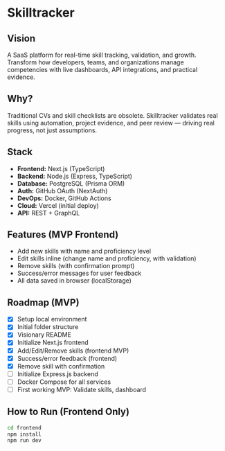 # Skilltracker

## Vision
A SaaS platform for real-time skill tracking, validation, and growth. Transform how developers, teams, and organizations manage competencies with live dashboards, API integrations, and practical evidence.

## Why?
Traditional CVs and skill checklists are obsolete. Skilltracker validates real skills using automation, project evidence, and peer review — driving real progress, not just assumptions.

## Stack
- **Frontend:** Next.js (TypeScript)
- **Backend:** Node.js (Express, TypeScript)
- **Database:** PostgreSQL (Prisma ORM)
- **Auth:** GitHub OAuth (NextAuth)
- **DevOps:** Docker, GitHub Actions
- **Cloud:** Vercel (initial deploy)
- **API:** REST + GraphQL

## Features (MVP Frontend)
- Add new skills with name and proficiency level
- Edit skills inline (change name and proficiency, with validation)
- Remove skills (with confirmation prompt)
- Success/error messages for user feedback
- All data saved in browser (localStorage)

## Roadmap (MVP)
- [x] Setup local environment
- [x] Initial folder structure
- [x] Visionary README
- [x] Initialize Next.js frontend
- [x] Add/Edit/Remove skills (frontend MVP)
- [x] Success/error feedback (frontend)
- [x] Remove skill with confirmation
- [ ] Initialize Express.js backend
- [ ] Docker Compose for all services
- [ ] First working MVP: Validate skills, dashboard

## How to Run (Frontend Only)
```bash
cd frontend
npm install
npm run dev

